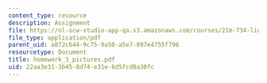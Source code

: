 ```yaml
---
content_type: resource
description: Assignment
file: https://ol-ocw-studio-app-qa.s3.amazonaws.com/courses/21m-734-lighting-design-for-the-theatre-fall-2003/22aa3e313b458d74e31e6d5fcd8a30fc_homework_3_pictures.pdf
file_type: application/pdf
parent_uid: a872c644-9c75-9a50-a5e7-897e4755f796
resourcetype: Document
title: homework_3_pictures.pdf
uid: 22aa3e31-3b45-8d74-e31e-6d5fcd8a30fc
---
```

